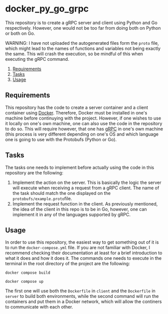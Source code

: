 # docker_py_go_grpc
This repository is to create a gRPC server and client using Python and Go respectively. However, one would not be too far from doing both on Python or both on Go. 

WARNING: I have not uploaded the autogenerated files form the `proto` file, which might lead to the names of functions and variables not being exactly the same. This will crash the execution, so be mindful of this when executing the gRPC command.
1. [Requirements](#requirements)
2. [Tasks](#tasks)
3. [Usage](#usage)


## Requirements
This repository has the code to create a server container and a client container using [Docker](https://www.docker.com). Therefore, Docker must be installed in one's machine before continuying with the project. However, if one wishes to use it locally on one's own machine, one can also use the code in the repository to do so. This will require however, that one has [gRPC](https://grpc.io/docs/) in one's own machine (this process is very different depending on one's OS and which language one is going to use with the Protobufs (Python or Go).

## Tasks
The tasks one needs to implement before actually using the code in this repository are the following:
1. Implement the action on the server. This is basically the logic the server will execute when receiving a request from a gRPC client. The name of the task should match the one displayed on the `protobufs/example.proto`file.
2. Implement the request function in the client. As previously mentioned, the idea of the client in this repo is to be in Go, however, one can implement it in any of the languages supported by gRPC.

## Usage
In order to use this repository, the easiest way to get something out of it is to run the `docker-compose.yml` file. If you are not familiar with Docker, I recommend checking their documentation at least for a brief introduction to what it does and how it does it. The commands one needs to execute in the terminal in the root directory of the project are the following:

```
docker compose build

docker compose up

```

The first one will use both the `Dockerfile` in `client` and the `Dockerfile` in `server` to build both environments, while the second command will run the containers and put them in a Docker network, which will allow the continers to communicate with each other. 
